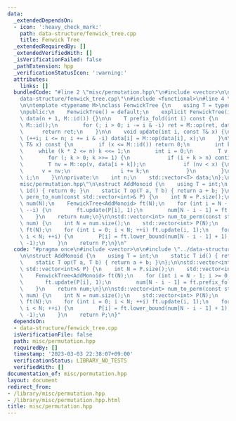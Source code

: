 ```yaml
---
data:
  _extendedDependsOn:
  - icon: ':heavy_check_mark:'
    path: data-structure/fenwick_tree.cpp
    title: Fenwick Tree
  _extendedRequiredBy: []
  _extendedVerifiedWith: []
  _isVerificationFailed: false
  _pathExtension: hpp
  _verificationStatusIcon: ':warning:'
  attributes:
    links: []
  bundledCode: "#line 2 \"misc/permutation.hpp\"\n#include <vector>\n\n#line 2 \"\
    data-structure/fenwick_tree.cpp\"\n#include <functional>\n#line 4 \"data-structure/fenwick_tree.cpp\"\
    \n\ntemplate <typename M>\nclass FenwickTree {\n    using T = typename M::T;\n\
    \npublic:\n    FenwickTree() = default;\n    explicit FenwickTree(int n) : n(n),\
    \ data(n + 1, M::id()) {}\n\n    T prefix_fold(int i) const {\n        T ret =\
    \ M::id();\n        for (; i > 0; i -= i & -i) ret = M::op(ret, data[i]);\n  \
    \      return ret;\n    }\n\n    void update(int i, const T& x) {\n        for\
    \ (++i; i <= n; i += i & -i) data[i] = M::op(data[i], x);\n    }\n\n    int lower_bound(const\
    \ T& x) const {\n        if (x <= M::id()) return 0;\n        int k = 1;\n   \
    \     while (k * 2 <= n) k <<= 1;\n        int i = 0;\n        T v = M::id();\n\
    \        for (; k > 0; k >>= 1) {\n            if (i + k > n) continue;\n    \
    \        T nv = M::op(v, data[i + k]);\n            if (nv < x) {\n          \
    \      v = nv;\n                i += k;\n            }\n        }\n        return\
    \ i;\n    }\n\nprivate:\n    int n;\n    std::vector<T> data;\n};\n#line 5 \"\
    misc/permutation.hpp\"\n\nstruct AddMonoid {\n    using T = int;\n    static T\
    \ id() { return 0; }\n    static T op(T a, T b) { return a + b; }\n};\n\nstd::vector<int>\
    \ perm_to_num(const std::vector<int>& P) {\n    int N = P.size();\n    std::vector<int>\
    \ num(N);\n    FenwickTree<AddMonoid> ft(N);\n    for (int i = N - 1; i >= 0;\
    \ --i) {\n        ft.update(P[i], 1);\n        num[N - i - 1] = ft.prefix_fold(P[i]);\n\
    \    }\n    return num;\n}\n\nstd::vector<int> num_to_perm(const std::vector<int>&\
    \ num) {\n    int N = num.size();\n    std::vector<int> P(N);\n    FenwickTree<AddMonoid>\
    \ ft(N);\n    for (int i = 0; i < N; ++i) ft.update(i, 1);\n    for (int i = 0;\
    \ i < N; ++i) {\n        P[i] = ft.lower_bound(num[N - i - 1] + 1);\n        ft.update(P[i],\
    \ -1);\n    }\n    return P;\n}\n"
  code: "#pragma once\n#include <vector>\n\n#include \"../data-structure/fenwick_tree.cpp\"\
    \n\nstruct AddMonoid {\n    using T = int;\n    static T id() { return 0; }\n\
    \    static T op(T a, T b) { return a + b; }\n};\n\nstd::vector<int> perm_to_num(const\
    \ std::vector<int>& P) {\n    int N = P.size();\n    std::vector<int> num(N);\n\
    \    FenwickTree<AddMonoid> ft(N);\n    for (int i = N - 1; i >= 0; --i) {\n \
    \       ft.update(P[i], 1);\n        num[N - i - 1] = ft.prefix_fold(P[i]);\n\
    \    }\n    return num;\n}\n\nstd::vector<int> num_to_perm(const std::vector<int>&\
    \ num) {\n    int N = num.size();\n    std::vector<int> P(N);\n    FenwickTree<AddMonoid>\
    \ ft(N);\n    for (int i = 0; i < N; ++i) ft.update(i, 1);\n    for (int i = 0;\
    \ i < N; ++i) {\n        P[i] = ft.lower_bound(num[N - i - 1] + 1);\n        ft.update(P[i],\
    \ -1);\n    }\n    return P;\n}"
  dependsOn:
  - data-structure/fenwick_tree.cpp
  isVerificationFile: false
  path: misc/permutation.hpp
  requiredBy: []
  timestamp: '2023-03-03 22:38:07+09:00'
  verificationStatus: LIBRARY_NO_TESTS
  verifiedWith: []
documentation_of: misc/permutation.hpp
layout: document
redirect_from:
- /library/misc/permutation.hpp
- /library/misc/permutation.hpp.html
title: misc/permutation.hpp
---
```


